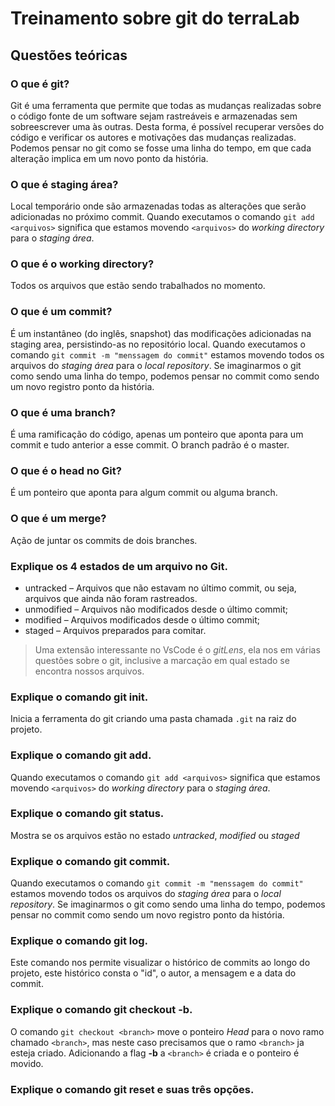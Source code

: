 # Treinamento sobre git do terraLab

## Questões teóricas

### O que é git?
Git é uma ferramenta que permite que todas as mudanças realizadas sobre o código fonte de um software sejam rastreáveis e armazenadas sem sobreescrever uma às outras. Desta forma, é possível recuperar versões do código e verificar os autores e motivações das mudanças realizadas. Podemos pensar no git como se fosse uma linha do tempo, em que cada alteração implica em um novo ponto da história.

### O que é staging área?
Local temporário onde são armazenadas todas as alterações que serão adicionadas no próximo commit. Quando executamos o comando `git add <arquivos>` significa que estamos movendo `<arquivos>` do *working directory* para o *staging área*.

### O que é o working directory?
Todos os arquivos que estão sendo trabalhados no momento.

### O que é um commit?
É um instantâneo (do inglês, snapshot) das modificações adicionadas na staging area, persistindo-as no repositório local. Quando executamos o comando `git commit -m "menssagem do commit"` estamos movendo todos os arquivos do *staging área* para o *local repository*. Se imaginarmos o git como sendo uma linha do tempo, podemos pensar no commit como sendo um novo registro ponto da história.

### O que é uma branch?
É uma ramificação do código, apenas um ponteiro que aponta para um commit e tudo anterior a esse commit. O branch padrão é o master.

### O que é o head no Git?
É um ponteiro que aponta para algum commit ou alguma branch.

### O que é um merge?
Ação de juntar os commits de dois branches.

### Explique os 4 estados de um arquivo no Git.
* untracked – Arquivos que não estavam no último commit, ou seja, arquivos que ainda não foram rastreados.
* unmodified – Arquivos não modificados desde o último commit;
* modified – Arquivos modificados desde o último commit; 
* staged – Arquivos preparados para comitar.
>Uma extensão interessante no VsCode é o *gitLens*, ela nos em várias questões sobre o git, inclusive a marcação em qual estado se encontra nossos arquivos.

### Explique o comando git init.
Inicia a ferramenta do git criando uma pasta chamada `.git` na raiz do projeto.

### Explique o comando git add.
Quando executamos o comando `git add <arquivos>` significa que estamos movendo `<arquivos>` do *working directory* para o *staging área*.

### Explique o comando git status.
Mostra se os arquivos estão no estado *untracked*, *modified* ou *staged*

### Explique o comando git commit.
Quando executamos o comando `git commit -m "menssagem do commit"` estamos movendo todos os arquivos do *staging área* para o *local repository*. Se imaginarmos o git como sendo uma linha do tempo, podemos pensar no commit como sendo um novo registro ponto da história.

### Explique o comando git log.
Este comando nos permite visualizar o histórico de commits ao longo do projeto, este histórico consta o "id", o autor, a mensagem e a data do commit.

### Explique o comando git checkout -b.
O comando `git checkout <branch>` move o ponteiro *Head* para o novo ramo chamado `<branch>`, mas neste caso precisamos que o ramo `<branch>` ja esteja criado. Adicionando a flag **-b** a `<branch>` é criada e o ponteiro é movido.

### Explique o comando git reset e suas três opções.

